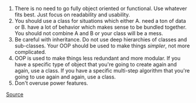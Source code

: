1. There is no need to go fully object oriented or functional. Use whatever fits best. Just focus on readability and usability.
2. You should use a class for situations which either A. need a ton of data or B. have a lot of behavior which makes sense to be bundled together. You should not combine A and B or your class will be a mess.
3. Be careful with inheritance. Do not use deep hierarchies of classes and sub-classes. Your OOP should be used to make things *simpler*, not more complicated.
4. OOP is used to make things less redundant and more modular. If you have a specific type of object that you're going to create again and again, use a class. If you have a specific multi-step algorithm that you're going to use again and again, use a class.
5. Don't overuse power features.

[Source](https://www.youtube.com/watch?v=-ghD-XjjO2g)